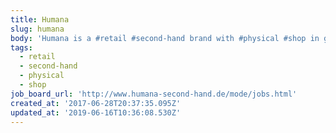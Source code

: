 ```yaml
---
title: Humana
slug: humana
body: 'Humana is a #retail #second-hand brand with #physical #shop in germany.'
tags:
  - retail
  - second-hand
  - physical
  - shop
job_board_url: 'http://www.humana-second-hand.de/mode/jobs.html'
created_at: '2017-06-28T20:37:35.095Z'
updated_at: '2019-06-16T10:36:08.530Z'
---
```


